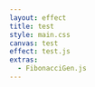 ```yaml
---
layout: effect
title: test
style: main.css
canvas: test
effect: test.js
extras:
  - FibonacciGen.js
---
```


<script>

const fibSeq = new FibonacciSequence(10)
console.log(fibSeq.sequence)

</script>